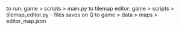 to run: game > scripts > main.py
to tilemap editor: game > scripts > tilemap_editor.py - files saves on Q to game > data > maps > editor_map.json
